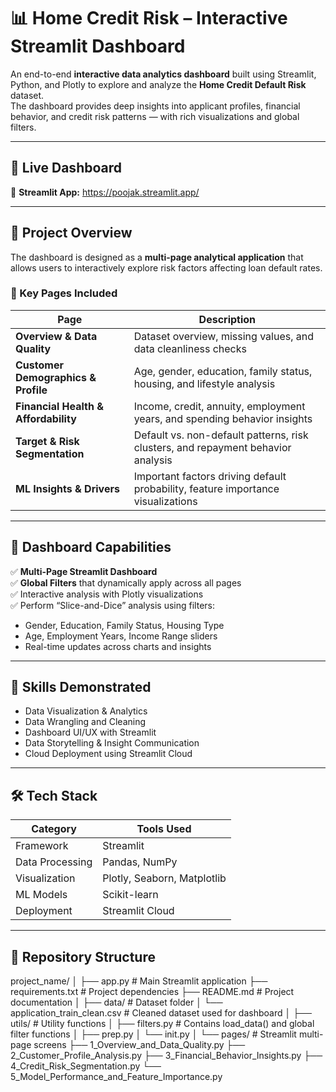 # 📊 Home Credit Risk – Interactive Streamlit Dashboard

An end-to-end **interactive data analytics dashboard** built using Streamlit, Python, and Plotly to explore and analyze the **Home Credit Default Risk** dataset.  
The dashboard provides deep insights into applicant profiles, financial behavior, and credit risk patterns — with rich visualizations and global filters.

---

## 🚀 Live Dashboard  
🔗 **Streamlit App:** https://poojak.streamlit.app/ 
 

---

## 📁 Project Overview

The dashboard is designed as a **multi-page analytical application** that allows users to interactively explore risk factors affecting loan default rates.

### 🔹 Key Pages Included

| Page | Description |
|------|--------------|
| **Overview & Data Quality** | Dataset overview, missing values, and data cleanliness checks |
| **Customer Demographics & Profile** | Age, gender, education, family status, housing, and lifestyle analysis |
| **Financial Health & Affordability** | Income, credit, annuity, employment years, and spending behavior insights |
| **Target & Risk Segmentation** | Default vs. non-default patterns, risk clusters, and repayment behavior analysis |
| **ML Insights & Drivers** | Important factors driving default probability, feature importance visualizations |

---

## 🎯 Dashboard Capabilities

✅ **Multi-Page Streamlit Dashboard**  
✅ **Global Filters** that dynamically apply across all pages  
✅ Interactive analysis with Plotly visualizations  
✅ Perform “Slice-and-Dice” analysis using filters:

- Gender, Education, Family Status, Housing Type  
- Age, Employment Years, Income Range sliders  
- Real-time updates across charts and insights  

---

## 🧠 Skills Demonstrated

- Data Visualization & Analytics  
- Data Wrangling and Cleaning  
- Dashboard UI/UX with Streamlit  
- Data Storytelling & Insight Communication  
- Cloud Deployment using Streamlit Cloud  

---

## 🛠️ Tech Stack

| Category | Tools Used |
|----------|-------------|
| Framework | Streamlit |
| Data Processing | Pandas, NumPy |
| Visualization | Plotly, Seaborn, Matplotlib |
| ML Models | Scikit-learn |
| Deployment | Streamlit Cloud |

---

## 📂 Repository Structure

project_name/
│
├── app.py # Main Streamlit application
├── requirements.txt # Project dependencies
├── README.md # Project documentation
│
├── data/ # Dataset folder
│ └── application_train_clean.csv # Cleaned dataset used for dashboard
│
├── utils/ # Utility functions
│ ├── filters.py # Contains load_data() and global filter functions
│ ├── prep.py
│ └── init.py
│
└── pages/ # Streamlit multi-page screens
├── 1_Overview_and_Data_Quality.py
├── 2_Customer_Profile_Analysis.py
├── 3_Financial_Behavior_Insights.py
├── 4_Credit_Risk_Segmentation.py
└── 5_Model_Performance_and_Feature_Importance.py


